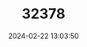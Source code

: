 ---
title: "32378"
category: "Thuja sutchuenensis"
draft: false
date: 2024-02-22 13:03:50
languages:
  Chinese: ["Ya Bai Shu"]
---